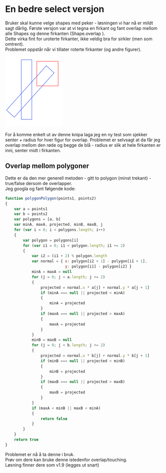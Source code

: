 # En bedre select versjon

Bruker skal kunne velge shapes med peker - løsningen vi har nå er mildt sagt dårlig. Første versjon var at vi tegna en firkant og fant overlap mellom alle Shapes og denne firkanten \(Shape.overlap \).  
Dette virka fint for uroterte firkanter, ikke veldig bra for sirkler \(men som omtrent\).  
Problemet oppstår når vi tillater roterte firkanter \(og andre figurer\).

![Den bl&#xE5; firkanten er rotert - n&#xE5; er det overlap med den r&#xF8;de](../.gitbook/assets/overlap.png)

For å komme enkelt ut av denne knipa laga jeg en ny test som sjekker senter + radius for hver figur for overlap. Problemet er selvsagt at da får jeg overlap mellom den røde og begge de blå - radius er slik at hele firkanten er inni, senter midt i firkanten.

## Overlap mellom polygoner

Dette er da den mer generell metoden - gitt to polygon \(minst trekant\) - true/false dersom de overlapper.  
Jeg googla og fant følgende kode:

```javascript
function polygonPolygon(points1, points2)
{
    var a = points1
    var b = points2
    var polygons = [a, b]
    var minA, maxA, projected, minB, maxB, j
    for (var i = 0; i < polygons.length; i++)
    {
        var polygon = polygons[i]
        for (var i1 = 0; i1 < polygon.length; i1 += 2)
        {
            var i2 = (i1 + 2) % polygon.length
            var normal = { x: polygon[i2 + 1] - polygon[i1 + 1],
                           y: polygon[i1] - polygon[i2] }
            minA = maxA = null
            for (j = 0; j < a.length; j += 2)
            {
                projected = normal.x * a[j] + normal.y * a[j + 1]
                if (minA === null || projected < minA)
                {
                    minA = projected
                }
                if (maxA === null || projected > maxA)
                {
                    maxA = projected
                }
            }
            minB = maxB = null
            for (j = 0; j < b.length; j += 2)
            {
                projected = normal.x * b[j] + normal.y * b[j + 1]
                if (minB === null || projected < minB)
                {
                    minB = projected
                }
                if (maxB === null || projected > maxB)
                {
                    maxB = projected
                }
            }
            if (maxA < minB || maxB < minA)
            {
                return false
            }
        }
    }
    return true
}
```

Problemet er nå å ta denne i bruk.  
Prøv om dere kan bruke denne istedenfor overlap/touching.  
Løsning finner dere som v1.9 \(legges ut snart\)

